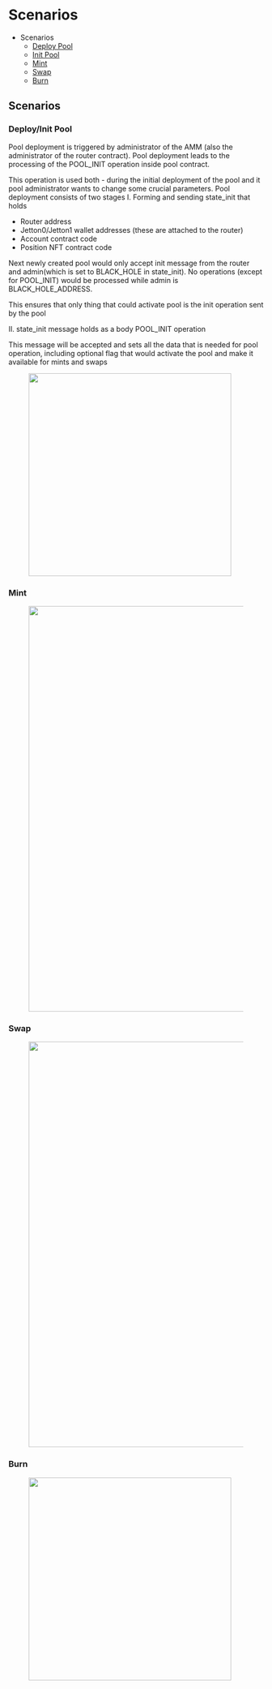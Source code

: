 # Scenarios

* Scenarios
  * [Deploy Pool](scenarios.md#deploy-pool)
  * [Init Pool](scenarios.md#init-pool)
  * [Mint](scenarios.md#mint)
  * [Swap](scenarios.md#swap)
  * [Burn](scenarios.md#burn)

## Scenarios

### Deploy/Init Pool

Pool deployment is triggered by administrator of the AMM (also the administrator of the router contract). Pool deployment leads to the processing of the POOL\_INIT operation inside pool contract.

This operation is used both - during the initial deployment of the pool and it pool administrator wants to change some crucial parameters. 
Pool deployment consists of two stages 
I. Forming and sending state_init that holds
  * Router address
  * Jetton0/Jetton1 wallet addresses (these are attached to the router)
  * Account contract code
  * Position NFT contract code

Next newly created pool would only accept init message from the router and admin(which is set to BLACK_HOLE in state_init). No operations (except for POOL_INIT) would be processed while admin is BLACK_HOLE_ADDRESS.

This ensures that only thing that could activate pool  is the init operation sent by the pool

II. state_init message holds as a body POOL_INIT operation

This message will be accepted and sets all the data that is needed for pool operation, including optional flag that would activate the pool and make it available for mints and swaps


<figure><img src="../../images/init.svg" alt="" width="400"><figcaption></figcaption></figure>

### Mint

<figure><img src="../../images/mint.svg" alt="" width="800"><figcaption></figcaption></figure>

### Swap

<figure><img src="../../images/swap.svg" alt="" width="800"><figcaption></figcaption></figure>

### Burn

<figure><img src="../../images/burn.svg" alt="" width="400"><figcaption></figcaption></figure>
